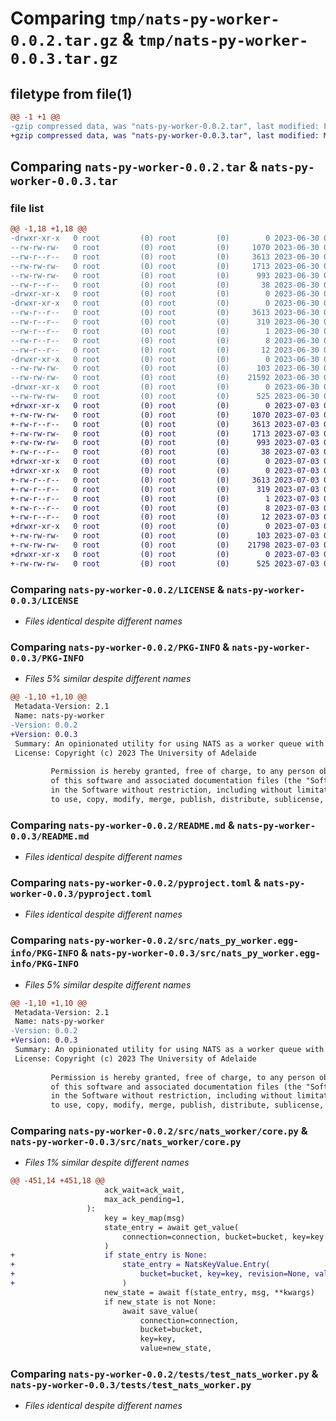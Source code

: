 # Comparing `tmp/nats-py-worker-0.0.2.tar.gz` & `tmp/nats-py-worker-0.0.3.tar.gz`

## filetype from file(1)

```diff
@@ -1 +1 @@
-gzip compressed data, was "nats-py-worker-0.0.2.tar", last modified: Fri Jun 30 06:09:41 2023, max compression
+gzip compressed data, was "nats-py-worker-0.0.3.tar", last modified: Mon Jul  3 02:46:47 2023, max compression
```

## Comparing `nats-py-worker-0.0.2.tar` & `nats-py-worker-0.0.3.tar`

### file list

```diff
@@ -1,18 +1,18 @@
-drwxr-xr-x   0 root         (0) root         (0)        0 2023-06-30 06:09:41.045691 nats-py-worker-0.0.2/
--rw-rw-rw-   0 root         (0) root         (0)     1070 2023-06-30 06:09:28.000000 nats-py-worker-0.0.2/LICENSE
--rw-r--r--   0 root         (0) root         (0)     3613 2023-06-30 06:09:41.045691 nats-py-worker-0.0.2/PKG-INFO
--rw-rw-rw-   0 root         (0) root         (0)     1713 2023-06-30 06:09:28.000000 nats-py-worker-0.0.2/README.md
--rw-rw-rw-   0 root         (0) root         (0)      993 2023-06-30 06:09:28.000000 nats-py-worker-0.0.2/pyproject.toml
--rw-r--r--   0 root         (0) root         (0)       38 2023-06-30 06:09:41.045691 nats-py-worker-0.0.2/setup.cfg
-drwxr-xr-x   0 root         (0) root         (0)        0 2023-06-30 06:09:41.042691 nats-py-worker-0.0.2/src/
-drwxr-xr-x   0 root         (0) root         (0)        0 2023-06-30 06:09:41.044691 nats-py-worker-0.0.2/src/nats_py_worker.egg-info/
--rw-r--r--   0 root         (0) root         (0)     3613 2023-06-30 06:09:41.000000 nats-py-worker-0.0.2/src/nats_py_worker.egg-info/PKG-INFO
--rw-r--r--   0 root         (0) root         (0)      319 2023-06-30 06:09:41.000000 nats-py-worker-0.0.2/src/nats_py_worker.egg-info/SOURCES.txt
--rw-r--r--   0 root         (0) root         (0)        1 2023-06-30 06:09:41.000000 nats-py-worker-0.0.2/src/nats_py_worker.egg-info/dependency_links.txt
--rw-r--r--   0 root         (0) root         (0)        8 2023-06-30 06:09:41.000000 nats-py-worker-0.0.2/src/nats_py_worker.egg-info/requires.txt
--rw-r--r--   0 root         (0) root         (0)       12 2023-06-30 06:09:41.000000 nats-py-worker-0.0.2/src/nats_py_worker.egg-info/top_level.txt
-drwxr-xr-x   0 root         (0) root         (0)        0 2023-06-30 06:09:41.044691 nats-py-worker-0.0.2/src/nats_worker/
--rw-rw-rw-   0 root         (0) root         (0)      103 2023-06-30 06:09:28.000000 nats-py-worker-0.0.2/src/nats_worker/__init__.py
--rw-rw-rw-   0 root         (0) root         (0)    21592 2023-06-30 06:09:28.000000 nats-py-worker-0.0.2/src/nats_worker/core.py
-drwxr-xr-x   0 root         (0) root         (0)        0 2023-06-30 06:09:41.044691 nats-py-worker-0.0.2/tests/
--rw-rw-rw-   0 root         (0) root         (0)      525 2023-06-30 06:09:28.000000 nats-py-worker-0.0.2/tests/test_nats_worker.py
+drwxr-xr-x   0 root         (0) root         (0)        0 2023-07-03 02:46:47.060284 nats-py-worker-0.0.3/
+-rw-rw-rw-   0 root         (0) root         (0)     1070 2023-07-03 02:46:35.000000 nats-py-worker-0.0.3/LICENSE
+-rw-r--r--   0 root         (0) root         (0)     3613 2023-07-03 02:46:47.060284 nats-py-worker-0.0.3/PKG-INFO
+-rw-rw-rw-   0 root         (0) root         (0)     1713 2023-07-03 02:46:35.000000 nats-py-worker-0.0.3/README.md
+-rw-rw-rw-   0 root         (0) root         (0)      993 2023-07-03 02:46:35.000000 nats-py-worker-0.0.3/pyproject.toml
+-rw-r--r--   0 root         (0) root         (0)       38 2023-07-03 02:46:47.060284 nats-py-worker-0.0.3/setup.cfg
+drwxr-xr-x   0 root         (0) root         (0)        0 2023-07-03 02:46:47.058283 nats-py-worker-0.0.3/src/
+drwxr-xr-x   0 root         (0) root         (0)        0 2023-07-03 02:46:47.059284 nats-py-worker-0.0.3/src/nats_py_worker.egg-info/
+-rw-r--r--   0 root         (0) root         (0)     3613 2023-07-03 02:46:47.000000 nats-py-worker-0.0.3/src/nats_py_worker.egg-info/PKG-INFO
+-rw-r--r--   0 root         (0) root         (0)      319 2023-07-03 02:46:47.000000 nats-py-worker-0.0.3/src/nats_py_worker.egg-info/SOURCES.txt
+-rw-r--r--   0 root         (0) root         (0)        1 2023-07-03 02:46:47.000000 nats-py-worker-0.0.3/src/nats_py_worker.egg-info/dependency_links.txt
+-rw-r--r--   0 root         (0) root         (0)        8 2023-07-03 02:46:47.000000 nats-py-worker-0.0.3/src/nats_py_worker.egg-info/requires.txt
+-rw-r--r--   0 root         (0) root         (0)       12 2023-07-03 02:46:47.000000 nats-py-worker-0.0.3/src/nats_py_worker.egg-info/top_level.txt
+drwxr-xr-x   0 root         (0) root         (0)        0 2023-07-03 02:46:47.059284 nats-py-worker-0.0.3/src/nats_worker/
+-rw-rw-rw-   0 root         (0) root         (0)      103 2023-07-03 02:46:35.000000 nats-py-worker-0.0.3/src/nats_worker/__init__.py
+-rw-rw-rw-   0 root         (0) root         (0)    21798 2023-07-03 02:46:35.000000 nats-py-worker-0.0.3/src/nats_worker/core.py
+drwxr-xr-x   0 root         (0) root         (0)        0 2023-07-03 02:46:47.060284 nats-py-worker-0.0.3/tests/
+-rw-rw-rw-   0 root         (0) root         (0)      525 2023-07-03 02:46:35.000000 nats-py-worker-0.0.3/tests/test_nats_worker.py
```

### Comparing `nats-py-worker-0.0.2/LICENSE` & `nats-py-worker-0.0.3/LICENSE`

 * *Files identical despite different names*

### Comparing `nats-py-worker-0.0.2/PKG-INFO` & `nats-py-worker-0.0.3/PKG-INFO`

 * *Files 5% similar despite different names*

```diff
@@ -1,10 +1,10 @@
 Metadata-Version: 2.1
 Name: nats-py-worker
-Version: 0.0.2
+Version: 0.0.3
 Summary: An opinionated utility for using NATS as a worker queue with NATS.py
 License: Copyright (c) 2023 The University of Adelaide
         
         Permission is hereby granted, free of charge, to any person obtaining a copy
         of this software and associated documentation files (the "Software"), to deal
         in the Software without restriction, including without limitation the rights
         to use, copy, modify, merge, publish, distribute, sublicense, and/or sell
```

### Comparing `nats-py-worker-0.0.2/README.md` & `nats-py-worker-0.0.3/README.md`

 * *Files identical despite different names*

### Comparing `nats-py-worker-0.0.2/pyproject.toml` & `nats-py-worker-0.0.3/pyproject.toml`

 * *Files identical despite different names*

### Comparing `nats-py-worker-0.0.2/src/nats_py_worker.egg-info/PKG-INFO` & `nats-py-worker-0.0.3/src/nats_py_worker.egg-info/PKG-INFO`

 * *Files 5% similar despite different names*

```diff
@@ -1,10 +1,10 @@
 Metadata-Version: 2.1
 Name: nats-py-worker
-Version: 0.0.2
+Version: 0.0.3
 Summary: An opinionated utility for using NATS as a worker queue with NATS.py
 License: Copyright (c) 2023 The University of Adelaide
         
         Permission is hereby granted, free of charge, to any person obtaining a copy
         of this software and associated documentation files (the "Software"), to deal
         in the Software without restriction, including without limitation the rights
         to use, copy, modify, merge, publish, distribute, sublicense, and/or sell
```

### Comparing `nats-py-worker-0.0.2/src/nats_worker/core.py` & `nats-py-worker-0.0.3/src/nats_worker/core.py`

 * *Files 1% similar despite different names*

```diff
@@ -451,14 +451,18 @@
                     ack_wait=ack_wait,
                     max_ack_pending=1,
                 ):
                     key = key_map(msg)
                     state_entry = await get_value(
                         connection=connection, bucket=bucket, key=key
                     )
+                    if state_entry is None:
+                        state_entry = NatsKeyValue.Entry(
+                            bucket=bucket, key=key, revision=None, value=None
+                        )
                     new_state = await f(state_entry, msg, **kwargs)
                     if new_state is not None:
                         await save_value(
                             connection=connection,
                             bucket=bucket,
                             key=key,
                             value=new_state,
```

### Comparing `nats-py-worker-0.0.2/tests/test_nats_worker.py` & `nats-py-worker-0.0.3/tests/test_nats_worker.py`

 * *Files identical despite different names*

